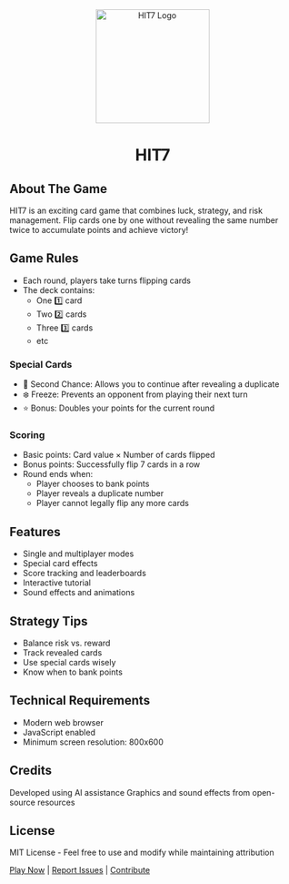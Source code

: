 <div align="center">
  <img src="assets/hit7-logo.png" alt="HIT7 Logo" width="200"/>
  <h1>HIT7</h1>
</div>

## About The Game
HIT7 is an exciting card game that combines luck, strategy, and risk management. Flip cards one by one without revealing the same number twice to accumulate points and achieve victory!

## Game Rules
- Each round, players take turns flipping cards
- The deck contains:
  - One 1️⃣ card
  - Two 2️⃣ cards
  - Three 3️⃣ cards
  - etc

### Special Cards
- 🎯 Second Chance: Allows you to continue after revealing a duplicate
- ❄️ Freeze: Prevents an opponent from playing their next turn
- ⭐ Bonus: Doubles your points for the current round

### Scoring
- Basic points: Card value × Number of cards flipped
- Bonus points: Successfully flip 7 cards in a row
- Round ends when:
  - Player chooses to bank points
  - Player reveals a duplicate number
  - Player cannot legally flip any more cards

## Features
- Single and multiplayer modes
- Special card effects
- Score tracking and leaderboards
- Interactive tutorial
- Sound effects and animations

## Strategy Tips
- Balance risk vs. reward
- Track revealed cards
- Use special cards wisely
- Know when to bank points

## Technical Requirements
- Modern web browser
- JavaScript enabled
- Minimum screen resolution: 800x600

## Credits
Developed using AI assistance
Graphics and sound effects from open-source resources

## License
MIT License - Feel free to use and modify while maintaining attribution

[Play Now](#) | [Report Issues](#) | [Contribute](#)
